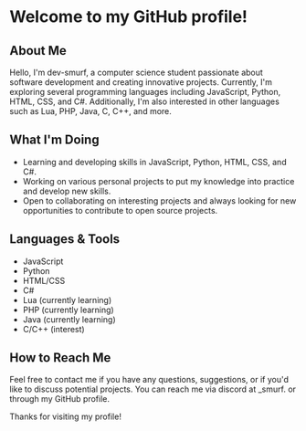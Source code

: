 # Welcome to my GitHub profile!

## About Me
Hello, I'm dev-smurf, a computer science student passionate about software development and creating innovative projects. Currently, I'm exploring several programming languages including JavaScript, Python, HTML, CSS, and C#. Additionally, I'm also interested in other languages such as Lua, PHP, Java, C, C++, and more.

## What I'm Doing
- Learning and developing skills in JavaScript, Python, HTML, CSS, and C#.
- Working on various personal projects to put my knowledge into practice and develop new skills.
- Open to collaborating on interesting projects and always looking for new opportunities to contribute to open source projects.

## Languages & Tools
- JavaScript
- Python
- HTML/CSS
- C#
- Lua (currently learning)
- PHP (currently learning)
- Java (currently learning)
- C/C++ (interest)

## How to Reach Me
Feel free to contact me if you have any questions, suggestions, or if you'd like to discuss potential projects. You can reach me via discord at _smurf. or through my GitHub profile.

Thanks for visiting my profile!
